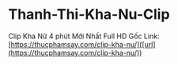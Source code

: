 # Thanh-Thi-Kha-Nu-Clip
Clip Kha Nữ 4 phút Mới Nhất Full HD Gốc
Link: [https://thucphamsay.com/clip-kha-nu/]([url](https://thucphamsay.com/clip-kha-nu/))
